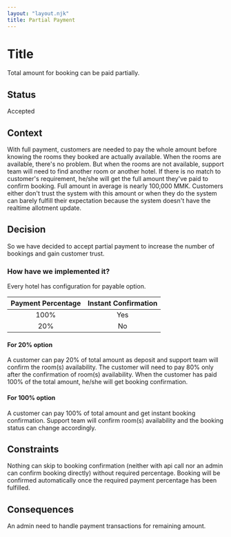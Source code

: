 ```yaml
---
layout: "layout.njk"
title: Partial Payment
---
```


# Title
Total amount for booking can be paid partially.

## Status
Accepted

## Context
With full payment, customers are needed to pay the whole amount before knowing the rooms they booked are actually 
available. When the rooms are available, there's no problem. But when the rooms are not available, support team will 
need to find another room or another hotel. If there is no match to customer's requirement, he/she will get the full 
amount they've paid to confirm booking. Full amount in average is nearly 100,000 MMK. Customers either don't trust the
system with this amount or when they do the system can barely fulfill their expectation because the system doesn't have 
the realtime allotment update.

## Decision
So we have decided to accept partial payment to increase the number of bookings and gain customer trust.

### How have we implemented it?
Every hotel has configuration for payable option. 

| Payment Percentage | Instant Confirmation |
|:------------------:|:--------------------:|
|        100%        |         Yes          |
|        20%         |          No          |


#### For 20% option
A customer can pay 20% of total amount as deposit and support team will confirm the room(s) 
availability. The customer will need to pay 80% only after the confirmation of room(s) availability. When the customer
has paid 100% of the total amount, he/she will get booking confirmation.

#### For 100% option
A customer can pay 100% of total amount and get instant booking confirmation. Support team will confirm room(s)
availability and the booking status can change accordingly.


## Constraints
Nothing can skip to booking confirmation (neither with api call nor an admin can confirm booking directly) without 
required percentage. Booking will be confirmed automatically once the required payment percentage has been fulfilled.

## Consequences
An admin need to handle payment transactions for remaining amount. 